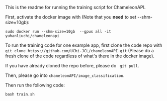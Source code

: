 This is the readme for running the training script for ChameleonAPI. 

First, activate the docker image with (Note that you **need** to set --shm-size=10gb):

```
sudo docker run --shm-size=10gb  --gpus all -it yuhanliuchi/chameleonapi 
```


To run the training code for one example app, first clone the code repo with ```git clone https://github.com/UChi-JCL/chameleonAPI.git``` (Please do a fresh clone of the code regardless of what's there in the docker image). 

If you have already cloned the repo before, please do ``` git pull```.

Then, please go into ```chameleonAPI/image_classification```.

Then run the following code:

```
bash train.sh
```
